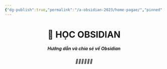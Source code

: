 ```yaml
---
{"dg-publish":true,"permalink":"/a-obsidian-2023/home-pagae/","pinned":true,"tags":["gardenEntry"],"noteIcon":""}
---
```



# <center> 📝  **HỌC OBSIDIAN**   </center>
##### <center> Hướng dẫn và chia sẻ về Obsidian</center>

##### <center> 🌟🌟🌟🌟🌟🌟</center>

# 





